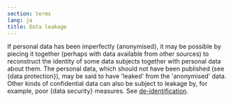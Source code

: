 ```yaml
---
section: terms
lang: ja
title: Data leakage
---
```


If personal data has been imperfectly {anonymised}, it may be possible by piecing it together (perhaps with data available from other sources) to reconstruct the identity of some data subjects together with personal data about them. The personal data, which should not have been published (see {data protection}), may be said to have 'leaked' from the 'anonymised' data. Other kinds of confidential data can also be subject to leakage by, for example, poor {data security} measures. See [de-identification](/glossary/en/terms/de-identification/).
